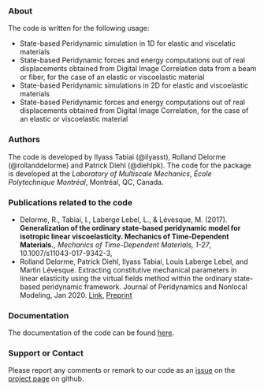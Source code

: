 ### About

The code is written for the following usage:
* State-based Peridynamic simulation in 1D for elastic and viscelatic materials
* State-based Peridynamic forces and energy computations out of real displacements obtained from Digital Image Correlation data from a beam or fiber, for the case of an elastic or viscoelastic material
* State-based Peridynamic simulations in 2D for elastic and viscoelastic materials
* State-based Peridynamic forces and energy computations out of real displacements obtained from Digital Image Correlation, for the case of an elastic or viscoelastic material

### Authors 
The code is developed by Ilyass Tabiai (@ilyasst), Rolland Delorme (@rollanddelorme) and Patrick Diehl (@diehlpk). The code for the package is developed at the _Laboratory of Multiscale Mechanics_, _École Polytechnique Montréal_, Montréal, QC, Canada.

### Publications related to the code

* Delorme, R., Tabiai, I., Laberge Lebel, L., & Lévesque, M. (2017). **Generalization of the ordinary state-based peridynamic model for isotropic linear viscoelasticity. Mechanics of Time-Dependent Materials.**, _Mechanics of Time-Dependent Materials, 1-27_, 10.1007/s11043-017-9342-3, 
* Rolland Delorme, Patrick Diehl, Ilyass Tabiai, Louis Laberge Lebel, and Martin
Lévesque. Extracting constitutive mechanical parameters in linear elasticity using the virtual fields method within the ordinary state-based peridynamic framework. Journal of Peridynamics and Nonlocal Modeling, Jan 2020. [Link](https://link.springer.com/article/10.1007%2Fs42102-019-00025-7), [Preprint](https://engrxiv.org/uv8m7/)


### Documentation

The documentation of the code can be found [here](http://lm2-poly.github.io/PeriPyDIC/doc/html/index.html).

### Support or Contact
Please report any comments or remark to our code as an [issue](https://github.com/lm2-poly/PeriPyDIC/issues) on the [project page](https://github.com/lm2-poly/PeriPyDIC) on github.
